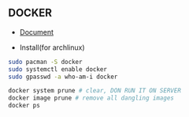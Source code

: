 ## DOCKER

-   [Document](https://docs.docker.com/install/)

-   Install(for archlinux)

```bash
sudo pacman -S docker
sudo systemctl enable docker
sudo gpasswd -a who-am-i docker
```

```bash
docker system prune # clear, DON RUN IT ON SERVER
docker image prune # remove all dangling images
docker ps
```
